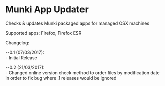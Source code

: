 # Munki App Updater
Checks &amp; updates Munki packaged apps for managed OSX machines

Supported apps: Firefox, Firefox ESR

Changelog:

--0.1 (07/03/2017):  
	- Initial Release

--0.2 (21/03/2017):  
	- Changed online version check method to order files by
	modification date in order to fix bug where .1 releases would be ignored
